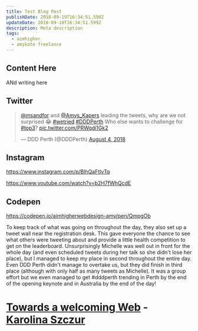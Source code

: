 ```yaml
---
title: Test Blog Post
publishDate: 2018-09-19T16:34:51.598Z
updateDate: 2018-09-10T16:34:51.599Z
description: Meta description
tags:
  - aimhigher
  - amykate freelance
---
```

## Content Here
ANd writing here
## Twitter
<blockquote class="twitter-tweet" data-lang="en"><p lang="en" dir="ltr"><a href="https://twitter.com/msandfor?ref_src=twsrc%5Etfw">@msandfor</a> and <a href="https://twitter.com/Amys_Kapers?ref_src=twsrc%5Etfw">@Amys_Kapers</a> leading the tweets, why are we not surprised 😂 <a href="https://twitter.com/hashtag/wetried?src=hash&amp;ref_src=twsrc%5Etfw">#wetried</a> <a href="https://twitter.com/hashtag/DDDPerth?src=hash&amp;ref_src=twsrc%5Etfw">#DDDPerth</a> Who else wants to challenge for <a href="https://twitter.com/hashtag/top3?src=hash&amp;ref_src=twsrc%5Etfw">#top3</a>? <a href="https://t.co/PRWqdi1Gk2">pic.twitter.com/PRWqdi1Gk2</a></p>&mdash; DDD Perth (@DDDPerth) <a href="https://twitter.com/DDDPerth/status/1025558951172001793?ref_src=twsrc%5Etfw">August 4, 2018</a></blockquote>


## Instagram

https://www.instagram.com/p/BlhQaFtlvTq

https://www.youtube.com/watch?v=b2H7fWhQcdE

## Codepen

https://codepen.io/aimhigherwebdesign-amy/pen/QmpgOb

To keep track of what was going on throughout the day, they also set up a tweet wall near the registration desk. This gave everyone the chance to see what others were tweeting about and provide a little health competition to get on the leaderboard. Unsurprisingly Michelle was well out in front for the whole day (and even scheduled tweets during her talk so she didn't lose her place), but I managed to keep my place in second throughout the entire day. Even DDD Perth didn't manage to overtake us, but they did finish in third place (although with only half as many tweets as Michelle). It was a group effort but we even managed to get #dddperth trending in Perth by the end of the opening keynote and in Australia by the end of the day!


# [Towards a welcoming Web](https://t.co/BhWuXFzUC0) - [Karolina Szczur](https://thefox.is/)